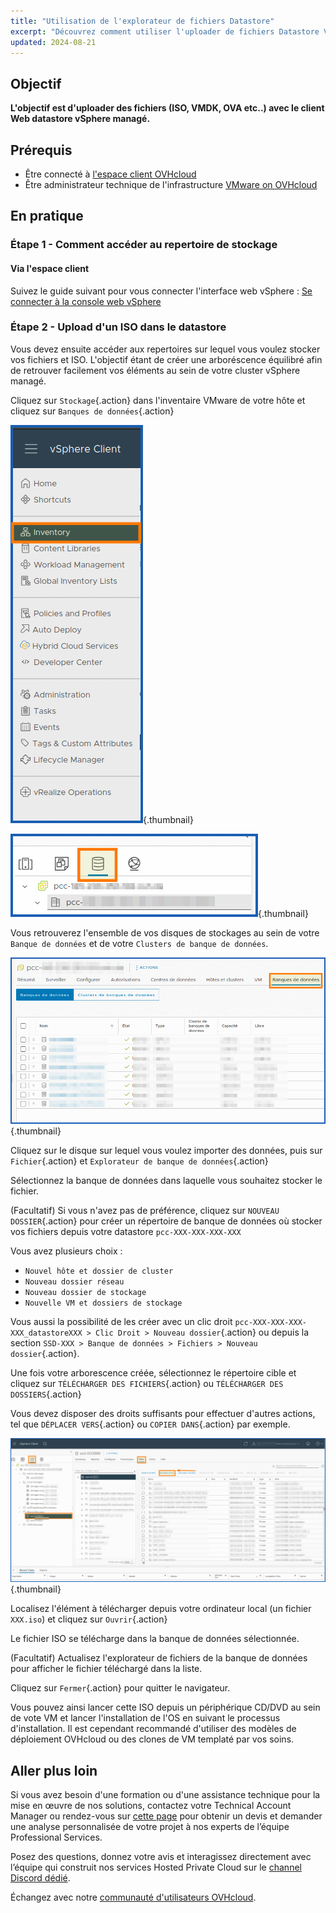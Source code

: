 ```yaml
---
title: "Utilisation de l'explorateur de fichiers Datastore"
excerpt: "Découvrez comment utiliser l'uploader de fichiers Datastore VMware vSphere dédié afin de pouvoir importer des données dans un vSphere managé on OVHcloud"
updated: 2024-08-21
---
```


## Objectif

**L'objectif est d'uploader des fichiers (ISO, VMDK, OVA etc..) avec le client Web datastore vSphere managé.**

## Prérequis

- Être connecté à [l'espace client OVHcloud](/links/manager)
- Être administrateur technique de l'infrastructure [VMware on OVHcloud](https://www.ovhcloud.com/fr/enterprise/products/hosted-private-cloud/)

## En pratique

### Étape 1 - Comment accéder au repertoire de stockage

#### Via l'espace client

Suivez le guide suivant pour vous connecter l'interface web vSphere : [Se connecter à la console web vSphere](/pages/hosted_private_cloud/hosted_private_cloud_powered_by_vmware/vsphere_interface_connexion)

### Étape 2 - Upload d'un ISO dans le datastore

Vous devez ensuite accéder aux repertoires sur lequel vous voulez stocker vos fichiers et ISO. L'objectif étant de créer une arboréscence équilibré afin de retrouver facilement vos éléments au sein de votre cluster vSphere managé.

Cliquez sur `Stockage`{.action} dans l'inventaire VMware de votre hôte et cliquez sur `Banques de données`{.action}

![Datastore Upload 02](images/datastore_inventory_2.png){.thumbnail}

![Datastore Upload 01](images/datastore.png){.thumbnail}

Vous retrouverez l'ensemble de vos disques de stockages au sein de votre `Banque de données` et de votre `Clusters de banque de données`.

![Datastore Upload 03](images/datastore_3.png){.thumbnail}

Cliquez sur le disque sur lequel vous voulez importer des données, puis sur `Fichier`{.action} et `Explorateur de banque de données`{.action}

Sélectionnez la banque de données dans laquelle vous souhaitez stocker le fichier.

(Facultatif) Si vous n'avez pas de préférence, cliquez sur `NOUVEAU DOSSIER`{.action} pour créer un répertoire de banque de données où stocker vos fichiers depuis votre datastore `pcc-XXX-XXX-XXX-XXX`

Vous avez plusieurs choix :

- `Nouvel hôte et dossier de cluster`
- `Nouveau dossier réseau`
- `Nouveau dossier de stockage`
- `Nouvelle VM et dossiers de stockage`

Vous aussi la possibilité de les créer avec un clic droit `pcc-XXX-XXX-XXX-XXX_datastoreXXX > Clic Droit > Nouveau dossier`{.action} ou depuis la section `SSD-XXX > Banque de données > Fichiers > Nouveau dossier`{.action}.

Une fois votre arborescence créée, sélectionnez le répertoire cible et cliquez sur `TÉLÉCHARGER DES FICHIERS`{.action} ou `TÉLÉCHARGER DES DOSSIERS`{.action}

Vous devez disposer des droits suffisants pour effectuer d'autres actions, tel que `DÉPLACER VERS`{.action} ou `COPIER DANS`{.action} par exemple.

![Datastore Upload 1](images/datastore_upload_1.png){.thumbnail}

Localisez l'élément à télécharger depuis votre ordinateur local (un fichier `XXX.iso`) et cliquez sur `Ouvrir`{.action}

Le fichier ISO se télécharge dans la banque de données sélectionnée.

(Facultatif) Actualisez l'explorateur de fichiers de la banque de données pour afficher le fichier téléchargé dans la liste.

Cliquez sur `Fermer`{.action} pour quitter le navigateur.

Vous pouvez ainsi lancer cette ISO depuis un périphérique CD/DVD au sein de vote VM et lancer l'installation de l'OS en suivant le processus d'installation. Il est cependant recommandé d'utiliser des modèles de déploiement OVHcloud ou des clones de VM templaté par vos soins.

## Aller plus loin

Si vous avez besoin d'une formation ou d'une assistance technique pour la mise en œuvre de nos solutions, contactez votre Technical Account Manager ou rendez-vous sur [cette page](/links/professional-services) pour obtenir un devis et demander une analyse personnalisée de votre projet à nos experts de l’équipe Professional Services.

Posez des questions, donnez votre avis et interagissez directement avec l’équipe qui construit nos services Hosted Private Cloud sur le [channel Discord dédié](<https://discord.gg/ovhcloud>).

Échangez avec notre [communauté d'utilisateurs OVHcloud](/links/community).
